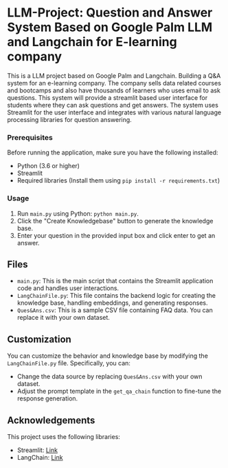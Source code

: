 # LLM-Project: Question and Answer System Based on Google Palm LLM and Langchain for E-learning company

This is a LLM project based on Google Palm and Langchain. Building a Q&A system for an e-learning company. The company sells data related courses and bootcamps and also have thousands of learners who uses email to ask questions. This system will provide a streamlit based user interface for students where they can ask questions and get answers. The system uses Streamlit for the user interface and integrates with various natural language processing libraries for question answering.

### Prerequisites

Before running the application, make sure you have the following installed:

- Python (3.6 or higher)
- Streamlit
- Required libraries (Install them using `pip install -r requirements.txt`)

### Usage

1. Run `main.py` using Python: `python main.py`.
2. Click the "Create Knowledgebase" button to generate the knowledge base.
3. Enter your question in the provided input box and click enter to get an answer.

## Files

- `main.py`: This is the main script that contains the Streamlit application code and handles user interactions.
- `LangChainFile.py`: This file contains the backend logic for creating the knowledge base, handling embeddings, and generating responses.
- `Ques&Ans.csv`: This is a sample CSV file containing FAQ data. You can replace it with your own dataset.

## Customization

You can customize the behavior and knowledge base by modifying the `LangChainFile.py` file. Specifically, you can:

- Change the data source by replacing `Ques&Ans.csv` with your own dataset.
- Adjust the prompt template in the `get_qa_chain` function to fine-tune the response generation.

## Acknowledgements

This project uses the following libraries:

- Streamlit: [Link](https://streamlit.io/)
- LangChain: [Link](https://github.com/yourgithubusername/langchain)
